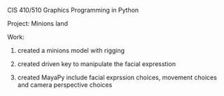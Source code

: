 CIS 410/510 Graphics Programming in Python

Project: Minions land

Work:

1. created a minions model with rigging

2. created driven key to manipulate the facial expresstion

3. created MayaPy include facial exprssion choices, movement choices and camera perspective choices
